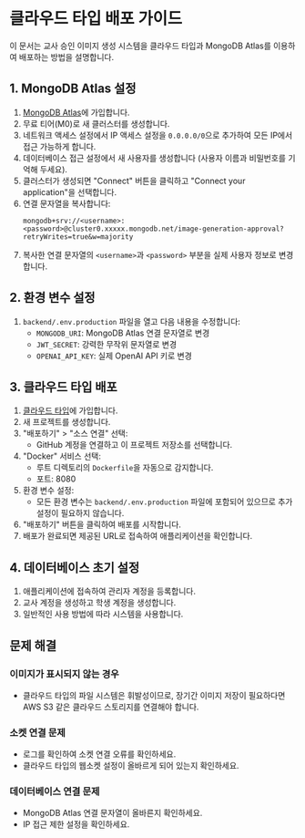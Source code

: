 # 클라우드 타입 배포 가이드

이 문서는 교사 승인 이미지 생성 시스템을 클라우드 타입과 MongoDB Atlas를 이용하여 배포하는 방법을 설명합니다.

## 1. MongoDB Atlas 설정

1. [MongoDB Atlas](https://www.mongodb.com/cloud/atlas/register)에 가입합니다.
2. 무료 티어(M0)로 새 클러스터를 생성합니다.
3. 네트워크 액세스 설정에서 IP 액세스 설정을 `0.0.0.0/0`으로 추가하여 모든 IP에서 접근 가능하게 합니다.
4. 데이터베이스 접근 설정에서 새 사용자를 생성합니다 (사용자 이름과 비밀번호를 기억해 두세요).
5. 클러스터가 생성되면 "Connect" 버튼을 클릭하고 "Connect your application"을 선택합니다.
6. 연결 문자열을 복사합니다:
   ```
   mongodb+srv://<username>:<password>@cluster0.xxxxx.mongodb.net/image-generation-approval?retryWrites=true&w=majority
   ```
7. 복사한 연결 문자열의 `<username>`과 `<password>` 부분을 실제 사용자 정보로 변경합니다.

## 2. 환경 변수 설정

1. `backend/.env.production` 파일을 열고 다음 내용을 수정합니다:
   - `MONGODB_URI`: MongoDB Atlas 연결 문자열로 변경
   - `JWT_SECRET`: 강력한 무작위 문자열로 변경
   - `OPENAI_API_KEY`: 실제 OpenAI API 키로 변경

## 3. 클라우드 타입 배포

1. [클라우드 타입](https://cloudtype.io/)에 가입합니다.
2. 새 프로젝트를 생성합니다.
3. "배포하기" > "소스 연결" 선택:
   - GitHub 계정을 연결하고 이 프로젝트 저장소를 선택합니다.
4. "Docker" 서비스 선택:
   - 루트 디렉토리의 `Dockerfile`을 자동으로 감지합니다.
   - 포트: 8080
5. 환경 변수 설정:
   - 모든 환경 변수는 `backend/.env.production` 파일에 포함되어 있으므로 추가 설정이 필요하지 않습니다.
6. "배포하기" 버튼을 클릭하여 배포를 시작합니다.
7. 배포가 완료되면 제공된 URL로 접속하여 애플리케이션을 확인합니다.

## 4. 데이터베이스 초기 설정

1. 애플리케이션에 접속하여 관리자 계정을 등록합니다.
2. 교사 계정을 생성하고 학생 계정을 생성합니다.
3. 일반적인 사용 방법에 따라 시스템을 사용합니다.

## 문제 해결

### 이미지가 표시되지 않는 경우
- 클라우드 타입의 파일 시스템은 휘발성이므로, 장기간 이미지 저장이 필요하다면 AWS S3 같은 클라우드 스토리지를 연결해야 합니다.

### 소켓 연결 문제
- 로그를 확인하여 소켓 연결 오류를 확인하세요.
- 클라우드 타입의 웹소켓 설정이 올바르게 되어 있는지 확인하세요.

### 데이터베이스 연결 문제
- MongoDB Atlas 연결 문자열이 올바른지 확인하세요.
- IP 접근 제한 설정을 확인하세요. 